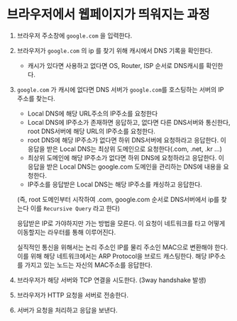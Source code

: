 # **브라우저에서 웹페이지가 띄워지는 과정**

1. 브라우저 주소창에 `google.com` 을 입력한다.
2. 브라우저가 `google.com` 의 ip 를 찾기 위해 캐시에서 DNS 기록을 확인한다.
   - 캐시가 있다면 사용하고 없다면 OS, Router, ISP 순서로 DNS캐시를 확인한다.
3. `google.com` 가 캐시에 없다면 DNS 서버가 `google.com`를 호스팅하는 서버의 IP 주소를 찾는다.

   - Local DNS에 해당 URL주소의 IP주소를 요청한다
   - Local DNS에 IP주소가 존재하면 응답하고, 없다면 다른 DNS서버와 통신한다, root DNS서버에 해당 URL의 IP주소를 요청한다.
   - root DNS에 해당 IP주소가 없다면 하위 DNS서버에 요청하라고 응답한다. 이 응답을 받은 Local DNS는 최상위 도메인으로 요청한다(.com, .net, .kr ...)
   - 최상위 도메인에 해당 IP주소가 없다면 하위 DNS에 요청하라고 응답한다. 이 응답을 받은 Local DNS는 google.com 도메인을 관리하는 DNS에 내용을 요청한다.
   - IP주소를 응답받은 Local DNS는 해당 IP주소를 캐싱하고 응답한다.

   (즉, root 도메인부터 시작하여 .com, google.com 순서로 DNS서버에서 ip를 찾는다 이를 `Recursive Query` 라고 한다)

   응답받은 IP로 가야하지만 가는 방법을 모른다. 이 요청이 네트워크를 타고 어떻게 이동할지는 라우터를 통해 이루어진다.

   실직적인 통신을 위해서는 논리 주소인 IP를 물리 주소인 MAC으로 변환해야 한다. 이를 위해 해당 네트워크에서는 ARP Protocol을 브로드 캐스팅한다. 해당 IP주소를 가지고 있는 노드는 자신의 MAC주소를 응답한다.

4. 브라우저가 해당 서버와 TCP 연결을 시도한다.
   (3way handshake 발생)
5. 브라우저가 HTTP 요청을 서버로 전송한다.
6. 서버가 요청을 처리하고 응답을 보낸다.
